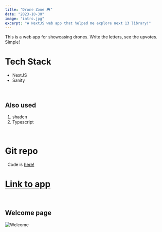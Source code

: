 ```yaml
---
title: "Drone Zone 🎮"
date: "2023-10-30"
image: "intro.jpg"
excerpt: "A NextJS web app that helped me explore next 13 library!"
---
```


This is a web app for showcasing drones. Write the letters, see the upvotes. Simple!
&nbsp;
# Tech Stack

- NextJS
- Sanity

&nbsp;
## Also used
1. shadcn
1. Typescript

&nbsp;
# Git repo
&nbsp;
Code is [here!](https://github.com/thoushif/dr.git)
&nbsp;
# [Link to app](https://dronezone.vercel.app/)
&nbsp;
 
## Welcome page
![Welcome](intro.jpg)


